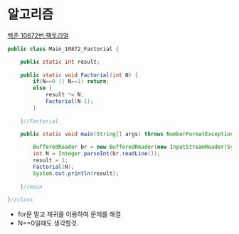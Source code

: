 # 알고리즘

[백준 10872번:팩토리얼](https://www.acmicpc.net/problem/10872)

```java
public class Main_10872_Factorial {

	public static int result;
	
	public static void Factorial(int N) {
		if(N==0 || N==1) return;
		else {
			result *= N;
			Factorial(N-1);
		}
		
	}//Factorial
	
	public static void main(String[] args) throws NumberFormatException, IOException {

		BufferedReader br = new BufferedReader(new InputStreamReader(System.in));
		int N = Integer.parseInt(br.readLine());
		result = 1;
		Factorial(N);
		System.out.println(result);
		
	}//main
	
}//class

```

- for문 말고 재귀를 이용하여 문제를 해결
- N==0일때도 생각할것.
